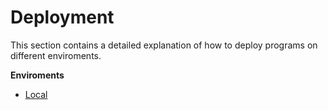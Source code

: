 # Deployment

This section contains a detailed explanation of how to deploy programs on different enviroments.

**Enviroments**
- [Local](./local.md)
